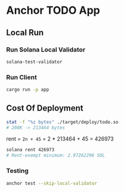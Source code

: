 # Anchor TODO App

## Local Run

### Run Solana Local Validator

```sh
solana-test-validator
```

### Run Client

```sh
cargo run -p app
```

## Cost Of Deployment

```sh
stat -f "%z bytes" ./target/deploy/todo.so
# 208K -> 213464 bytes
```
rent = `2n + 45` = 2 * 213464 + 45 = 426973

```sh
solana rent 426973
# Rent-exempt minimum: 2.97262296 SOL
```

### Testing

```sh
anchor test --skip-local-validator
```